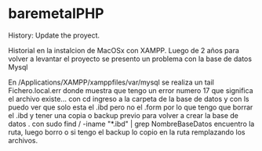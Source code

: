 # baremetalPHP
History: Update the proyect.

Historial en la instalcion de MacOSx con XAMPP.
Luego de 2 años para volver a levantar el proyecto se presento un problema con la base de datos Mysql

En /Applications/XAMPP/xamppfiles/var/mysql se realiza un tail Fichero.local.err
donde muestra que tengo un error numero 17 que significa el archivo existe... con cd ingreso a la carpeta de la base de datos y con ls puedo ver que solo esta el .ibd pero no el .form por lo que tengo que borrar el .ibd y tener una copia o backup previo para volver a crear la base de datos .
con sudo find / -iname "*.ibd" | grep NombreBaseDatos encuentro la ruta, luego borro o si tengo el backup lo copio en la ruta remplazando los archivos.
